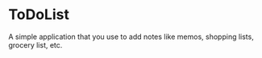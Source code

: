 # ToDoList

A simple application that you use to add notes like memos, shopping lists, grocery list, etc.
